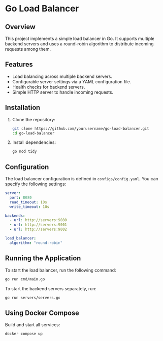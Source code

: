 # Go Load Balancer

## Overview

This project implements a simple load balancer in Go. It supports multiple backend servers and uses a round-robin algorithm to distribute incoming requests among them.

## Features

- Load balancing across multiple backend servers.
- Configurable server settings via a YAML configuration file.
- Health checks for backend servers.
- Simple HTTP server to handle incoming requests.

## Installation

1. Clone the repository:

   ```bash
   git clone https://github.com/yourusername/go-load-balancer.git
   cd go-load-balancer
   ```

2. Install dependencies:
   ```bash
   go mod tidy
   ```

## Configuration

The load balancer configuration is defined in `configs/config.yaml`. You can specify the following settings:

```yaml
server:
  port: 8080
  read_timeout: 10s
  write_timeout: 10s

backends:
  - url: http://servers:9080
  - url: http://servers:9001
  - url: http://servers:9002

load_balancer:
  algorithm: "round-robin"
```

## Running the Application

To start the load balancer, run the following command:

```bash
go run cmd/main.go
```

To start the backend servers separately, run:

```bash
go run servers/servers.go
```

## Using Docker Compose

Build and start all services:

```bash
docker compose up
```
